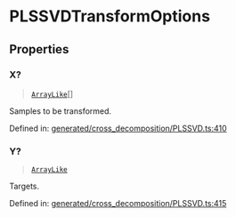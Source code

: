 # PLSSVDTransformOptions

## Properties

### X?

> [`ArrayLike`](../types/ArrayLike.md)[]

Samples to be transformed.

Defined in:  [generated/cross\_decomposition/PLSSVD.ts:410](https://github.com/transitive-bullshit/scikit-learn-ts/blob/b59c1ff/packages/sklearn/src/generated/cross_decomposition/PLSSVD.ts#L410)

### Y?

> [`ArrayLike`](../types/ArrayLike.md)

Targets.

Defined in:  [generated/cross\_decomposition/PLSSVD.ts:415](https://github.com/transitive-bullshit/scikit-learn-ts/blob/b59c1ff/packages/sklearn/src/generated/cross_decomposition/PLSSVD.ts#L415)
